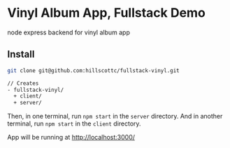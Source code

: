 # Vinyl Album App, Fullstack Demo

node express backend for vinyl album app

## Install

```bash
git clone git@github.com:hillscottc/fullstack-vinyl.git

// Creates
- fullstack-vinyl/
  + client/
  + server/
```

Then, in one terminal, run `npm start` in the `server` directory.
And in another terminal, run `npm start` in the `client` directory.

App will be running at <http://localhost:3000/>

